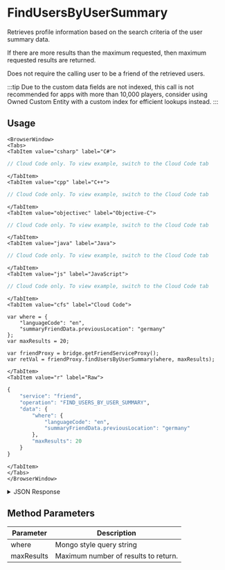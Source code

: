 # FindUsersByUserSummary

Retrieves profile information based on the search criteria of the user summary data.

If there are more results than the maximum requested, then maximum requested results are returned.

Does not require the calling user to be a friend of the retrieved users.


:::tip
Due to the custom data fields are not indexed, this call is not recommended for apps with more than 
10,000 players, consider using Owned Custom Entity with a custom index for efficient lookups instead.
:::

<PartialServop service_name="friend" operation_name="FIND_USERS_BY_USER_SUMMARY" />

## Usage

```mdx-code-block
<BrowserWindow>
<Tabs>
<TabItem value="csharp" label="C#">
```

```csharp
// Cloud Code only. To view example, switch to the Cloud Code tab
```

```mdx-code-block
</TabItem>
<TabItem value="cpp" label="C++">
```

```cpp
// Cloud Code only. To view example, switch to the Cloud Code tab
```

```mdx-code-block
</TabItem>
<TabItem value="objectivec" label="Objective-C">
```

```objectivec
// Cloud Code only. To view example, switch to the Cloud Code tab
```

```mdx-code-block
</TabItem>
<TabItem value="java" label="Java">
```

```java
// Cloud Code only. To view example, switch to the Cloud Code tab
```

```mdx-code-block
</TabItem>
<TabItem value="js" label="JavaScript">
```

```javascript
// Cloud Code only. To view example, switch to the Cloud Code tab
```

```mdx-code-block
</TabItem>
<TabItem value="cfs" label="Cloud Code">
```

```cfscript
var where = {
    "languageCode": "en",
    "summaryFriendData.previousLocation": "germany"
};
var maxResults = 20;

var friendProxy = bridge.getFriendServiceProxy();
var retVal = friendProxy.findUsersByUserSummary(where, maxResults);
```

```mdx-code-block
</TabItem>
<TabItem value="r" label="Raw">
```

```r
{
	"service": "friend",
	"operation": "FIND_USERS_BY_USER_SUMMARY",
	"data": {
		"where": {
			"languageCode": "en",
			"summaryFriendData.previousLocation": "germany"
		},
		"maxResults": 20
	}
}
```

```mdx-code-block
</TabItem>
</Tabs>
</BrowserWindow>
```

<details>
<summary>JSON Response</summary>

```json
{
    "status": 200,
    "data": {
        "matches": [
            {
                "profileId": "4f2edc69-b3c3-458b-8b4b-6bbd7259b55f",
                "profileName": "Test2",
                "playerSummaryData": null,
                "pictureUrl": "http://somesite.com/test/picture.jpg"
            },
            {
                "profileId": "0da5ad24-2341-42f8-acb5-57aa2dd4ae94",
                "profileName": "Test1",
                "playerSummaryData": null,
                "pictureUrl": "http://somesite.com/test/picture.jpg"
            }
        ],
        "matchedCount": 2
    }
}
```
</details>

## Method Parameters
Parameter | Description
--------- | -----------
where | Mongo style query string
maxResults | Maximum number of results to return.


